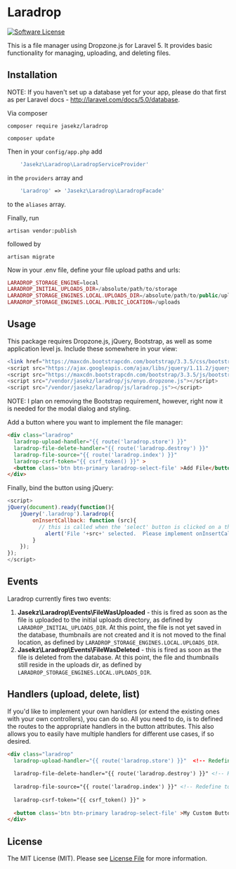 # Laradrop

[![Software License][ico-license]](LICENSE.md)


This is a file manager using Dropzone.js for Laravel 5.  It provides basic functionality for managing, uploading,
and deleting files.

## Installation

NOTE: If you haven't set up a database yet for your app, please do that first as per Laravel docs -  http://laravel.com/docs/5.0/database.

Via composer
```
composer require jasekz/laradrop
```
```
composer update
```

Then in your `config/app.php` add 
```php
    'Jasekz\Laradrop\LaradropServiceProvider'
```    
in the `providers` array and
```php
    'Laradrop' => 'Jasekz\Laradrop\LaradropFacade'
```
to the `aliases` array.

Finally, run 

    artisan vendor:publish
    
followed by

    artisan migrate

Now in your .env file, define your file upload paths and urls:
```php
LARADROP_STORAGE_ENGINE=local
LARADROP_INITIAL_UPLOADS_DIR=/absolute/path/to/storage
LARADROP_STORAGE_ENGINES.LOCAL.UPLOADS_DIR=/absolute/path/to/public/uploads
LARADROP_STORAGE_ENGINES.LOCAL.PUBLIC_LOCATION=/uploads
```
## Usage
This package requires Dropzone.js, jQuery, Bootstrap, as well as some application level js.  Include these somewhere in your view:
``` php
<link href="https://maxcdn.bootstrapcdn.com/bootstrap/3.3.5/css/bootstrap.min.css" rel="stylesheet" type="text/css">
<script src="https://ajax.googleapis.com/ajax/libs/jquery/1.11.2/jquery.min.js"></script>
<script src="https://maxcdn.bootstrapcdn.com/bootstrap/3.3.5/js/bootstrap.min.js"></script>
<script src="/vendor/jasekz/laradrop/js/enyo.dropzone.js"></script>
<script src="/vendor/jasekz/laradrop/js/laradrop.js"></script>
```

NOTE:  I plan on removing the Bootstrap requirement, however, right now it is needed for the modal dialog and styling.

Add a button where you want to implement the file manager:
``` html
<div class="laradrop"
  laradrop-upload-handler="{{ route('laradrop.store') }}"
  laradrop-file-delete-handler="{{ route('laradrop.destroy') }}" 
  laradrop-file-source="{{ route('laradrop.index') }}"
  laradrop-csrf-token="{{ csrf_token() }}" >
  <button class='btn btn-primary laradrop-select-file' >Add File</button>
</div>
```

Finally, bind the button using jQuery:
```javascript
<script>
jQuery(document).ready(function(){
	jQuery('.laradrop').laradrop({
		onInsertCallback: function (src){
		  // this is called when the 'select' button is clicked on a thumbnail
			alert('File '+src+' selected.  Please implement onInsertCallback().');
		}
	});
});
</script>
```

## Events
Laradrop currently fires two events:

1. **Jasekz\Laradrop\Events\FileWasUploaded** - this is fired as soon as the file is uploaded to the initial uploads directory, as defined by ```LARADROP_INITIAL_UPLOADS_DIR```.  At this point, the file is not yet saved in the database, thumbnails are not created and it is not moved to the final location, as defined by ```LARADROP_STORAGE_ENGINES.LOCAL.UPLOADS_DIR```.
2. **Jasekz\Laradrop\Events\FileWasDeleted** - this is fired as soon as the file is deleted from the database.  At this point, the file and thumbnails still reside in the uploads dir, as defined by ```LARADROP_STORAGE_ENGINES.LOCAL.UPLOADS_DIR```.

## Handlers (upload, delete, list)
If you'd like to implement your own hanldlers (or extend the existing ones with your own controllers), you can do so.  All you need to do, is to defined the routes to the appropriate handlers in the button attributes.  This also allows you to easily have multiple handlers for different use cases, if so desired.
``` html
<div class="laradrop"
  laradrop-upload-handler="{{ route('laradrop.store') }}"  <!-- Redefine to point to your file storage function -->
  
  laradrop-file-delete-handler="{{ route('laradrop.destroy') }}" <!-- Redefine to point to your file deletion function -->
  
  laradrop-file-source="{{ route('laradrop.index') }}" <!-- Redefine to point to your file list function -->
  
  laradrop-csrf-token="{{ csrf_token() }}" >
  
  <button class='btn btn-primary laradrop-select-file' >My Custom Button</button>
</div>
```


## License

The MIT License (MIT). Please see [License File](LICENSE.md) for more information.



[ico-license]: https://img.shields.io/badge/license-MIT-brightgreen.svg?style=flat-square
